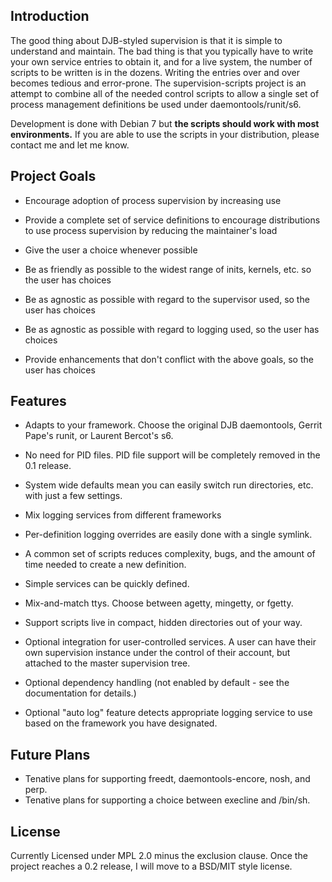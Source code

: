 ## Introduction #

The good thing about DJB-styled supervision is that it is simple to understand 
and maintain.  The bad thing is that you typically have to write your own 
service entries to obtain it, and for a live system, the number of scripts to 
be written is in the dozens.  Writing the entries over and over becomes tedious 
and error-prone.  The supervision-scripts project is an attempt to combine 
all of the needed control scripts to allow a single set of process management 
definitions be used under daemontools/runit/s6.

Development is done with Debian 7 but **the scripts should work with most 
environments.**  If you are able to use the scripts in your distribution,
please contact me and let me know.

## Project Goals #

* Encourage adoption of process supervision by increasing use

* Provide a complete set of service definitions to encourage distributions to use
process supervision by reducing the maintainer's load

* Give the user a choice whenever possible

* Be as friendly as possible to the widest range of inits, kernels, etc. so the user has choices

* Be as agnostic as possible with regard to the supervisor used, so the user has choices

* Be as agnostic as possible with regard to logging used, so the user has choices

* Provide enhancements that don't conflict with the above goals, so the user has choices


## Features #
* Adapts to your framework.  Choose the original DJB daemontools, Gerrit Pape's 
runit, or Laurent Bercot's s6.

* No need for PID files.  PID file support will be completely removed in the 0.1 release. 

* System wide defaults mean you can easily switch run directories, etc. with just a few settings. 

* Mix logging services from different frameworks

* Per-definition logging overrides are easily done with a single symlink.

* A common set of scripts reduces complexity, bugs, and the amount of time needed to create a new definition. 

* Simple services can be quickly defined.

* Mix-and-match ttys.  Choose between agetty, mingetty, or fgetty.

* Support scripts live in compact, hidden directories out of your way.

* Optional integration for user-controlled services.  A user can have their own 
supervision instance under the control of their account, but attached to the 
master supervision tree.

* Optional dependency handling (not enabled by default - see the documentation 
for details.)

* Optional "auto log" feature detects appropriate logging service to use based on the framework you have designated. 

## Future Plans #
* Tenative plans for supporting freedt, daemontools-encore, nosh, and perp.
* Tenative plans for supporting a choice between execline and /bin/sh.

## License #
Currently Licensed under MPL 2.0 minus the exclusion clause.  Once the project reaches a 0.2 release, I will move to a BSD/MIT style license.
